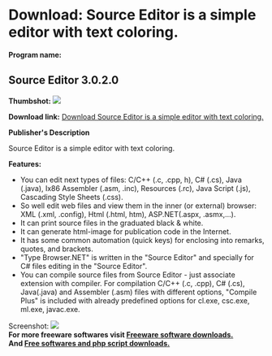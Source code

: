 # Download: Source Editor is a simple editor with text coloring.

**Program name:**

## Source Editor 3.0.2.0

  
**Thumbshot:** ![](http://www.freewarefiles.com/screenshot/mtsourceeditor_md.gif)   
  
**Download link:** [Download Source Editor is a simple editor with text coloring.](http://freesoftwares.boysofts.com/Source-Editor_program_26218.html)  
  


**Publisher's Description**  
  


Source Editor is a simple editor with text coloring. 

**Features:**

  * You can edit next types of files: C/C++ (.c, .cpp, h), C# (.cs), Java (.java), Ix86 Assembler (.asm, .inc), Resources (.rc), Java Script (.js), Cascading Style Sheets (.css). 
  * So well edit web files and view them in the inner (or external) browser: XML (.xml, .config), Html (.html, htm), ASP.NET(.aspx, .asmx,...). 
  * It can print source files in the graduated black & white. 
  * It can generate html-image for publication code in the Internet. 
  * It has some common automation (quick keys) for enclosing into remarks, quotes, and brackets. 
  * "Type Browser.NET" is written in the "Source Editor" and specially for C# files editing in the "Source Editor". 
  * You can compile source files from Source Editor - just associate extension with compiler. For compilation C/C++ (.c, .cpp), C# (.cs), Java(.java) and Assembler (.asm) files with different options, "Compile Plus" is included with already predefined options for cl.exe, csc.exe, ml.exe, javac.exe. 

  
  
Screenshot: ![](http://www.freewarefiles.com/screenshot/mtsourceeditor.gif)   
**For more freeware softwares visit [Freeware software downloads.](http://freesoftwares.boysofts.com/)**   
**And [Free softwares and php script downloads.](http://www.boysofts.com/)**
